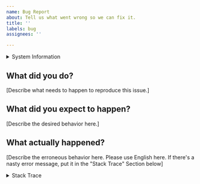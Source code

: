 ```yaml
---
name: Bug Report
about: Tell us what went wrong so we can fix it.
title: ''
labels: bug
assignees: ''

---
```


<details><summary>System Information</summary>
<pre>
[Copy&Paste the output of `baronial version` here]
</pre>
</details>

## What did you do?

[Describe what needs to happen to reproduce this issue.]

## What did you expect to happen?

[Describe the desired behavior here.]

## What actually happened?

[Describe the erroneous behavior here. Please use English here. If there's a nasty error message, put it in the "Stack Trace" Section below]

<details><summary>Stack Trace</summary>
<pre>
[Copy&Paste the error message that you got here.]
</pre>
</details>
